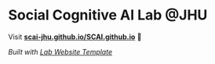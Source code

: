
# Social Cognitive AI Lab @JHU

Visit **[scai-jhu.github.io/SCAI.github.io](https://scai-jhu.github.io/SCAI.github.io)** 🚀

_Built with [Lab Website Template](https://greene-lab.gitbook.io/lab-website-template-docs)_
